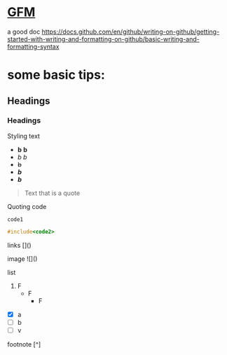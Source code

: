 # [GFM](https://github.github.com/gfm/)

a good doc https://docs.github.com/en/github/writing-on-github/getting-started-with-writing-and-formatting-on-github/basic-writing-and-formatting-syntax

# some basic tips:
## Headings 
### Headings 

Styling text 
+ **b** __b__
+ *b* _b_
+ ~~b~~
+ **_b_**
+ ***b***

> Text that is a quote

Quoting code

`code1`

```c++
#include<code2>
```

links \[]()

image \!\[]()

list
1. F
   - F
     - F

- [x] a
- [ ] b
- [ ] v

footnote \[^]

